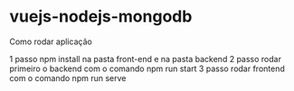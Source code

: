 # vuejs-nodejs-mongodb
Como rodar aplicação 

1 passo npm install na pasta front-end e na pasta backend
2 passo rodar primeiro o backend com o comando npm run start
3 passo rodar frontend com o comando npm run serve
